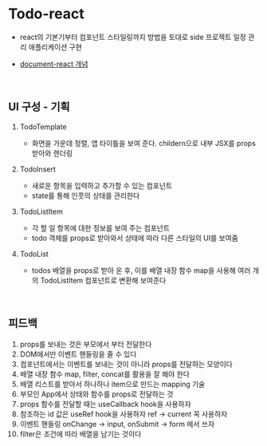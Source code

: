 # Todo-react

- react의 기본기부터 컴포넌트 스타일링까지 방법을 토대로 side 프로젝트 일정 관리 애플리케이션 구현

- [document-react 개념](https://github.com/parkgeonwoong/document-react)

<br>

## UI 구성 - 기획

1. TodoTemplate

   - 화면을 가운데 정렬, 앱 타이틀을 보여 준다. childern으로 내부 JSX를 props 받아와 렌더링

2. TodoInsert

   - 새로운 항목을 입력하고 추가할 수 있는 컴포넌트
   - state를 통해 인풋의 상태를 관리한다

3. TodoListItem

   - 각 할 일 항목에 대한 정보를 보여 주는 컴포넌트
   - todo 객체를 props로 받아와서 상태에 따라 다른 스타일의 UI를 보여줌

4. TodoList
   - todos 배열을 props로 받아 온 후, 이를 배열 내장 함수 map을 사용해 여러 개의 TodoListItem 컴포넌트로 변환해 보여준다

<br>

## 피드백

1. props를 보내는 것은 부모에서 부터 전달한다
2. DOM에서만 이벤트 핸들링을 줄 수 있다
3. 컴포넌트에서는 이벤트를 보내는 것이 아니라 props를 전달하는 모양이다
4. 배열 내장 함수 map, filter, concat를 활용을 잘 해야 한다
5. 배열 리스트를 받아서 하나하나 item으로 만드는 mapping 기술
6. 부모인 App에서 상태와 함수를 props로 전달하는 것
7. props 함수를 전달할 때는 useCallback hook을 사용하자
8. 참조하는 id 값은 useRef hook을 사용하자 ref -> current 꼭 사용하자
9. 이벤트 핸들링 onChange -> input, onSubmit -> form 에서 쓰자
10. filter은 조건에 따라 배열을 남기는 것이다
